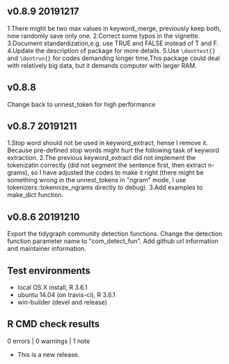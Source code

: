 
## v0.8.9 20191217
1.There might be two max values in keyword_merge, previously keep both, now randomly save only one.
2.Correct some typos in the vignette.
3.Document standardization,e.g. use TRUE and FALSE instead of T and F.
4.Update the description of package for more details.
5.Use `\donttest{}` and `\dontrun{}` for codes demanding longer time.This package could deal with relatively big data, but it demands computer with larger RAM.

## v0.8.8
Change back to unnest_token for high performance

## v0.8.7 20191211 

1.Stop word should not be used in keyword_extract, hense I remove it. Because pre-defined stop words might hurt the following task of keyword extraction.
2.The previous keyword_extract did not implement the tokenizatin correctly (did not segment the sentence first, then extract n-grams), so I have adjusted the codes to make it right (there might be something wrong in the unnest_tokens in "ngram" mode, I use tokenizers::tokennize_ngrams directly to debug). 
3.Add examples to make_dict function.

## v0.8.6 20191210

Export the tidygraph community detection functions.
Change the detection function parameter name to "com_detect_fun".
Add github url information and maintainer information.

## Test environments
* local OS X install, R 3.6.1
* ubuntu 14.04 (on travis-ci), R 3.6.1
* win-builder (devel and release)

## R CMD check results

0 errors | 0 warnings | 1 note

* This is a new release.


